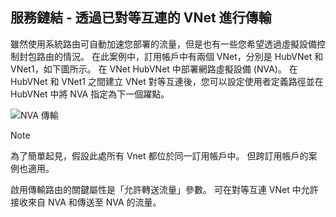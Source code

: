 ## <a name="service-chaining---transit-through-peered-vnet"></a>服務鏈結 - 透過已對等互連的 VNet 進行傳輸
雖然使用系統路由可自動加速您部署的流量，但是也有一些您希望透過虛擬設備控制封包路由的情況。
在此案例中，訂用帳戶中有兩個 VNet，分別是 HubVNet 和 VNet1，如下圖所示。 在 VNet HubVNet 中部署網路虛擬設備 (NVA)。 在 HubVNet 和 VNet1 之間建立 VNet 對等互連後，您可以設定使用者定義路徑並在 HubVNet 中將 NVA 指定為下一個躍點。

![NVA 傳輸](./media/virtual-networks-create-vnetpeering-scenario-transit-include/figure01.PNG)

> [!NOTE]
> 為了簡單起見，假設此處所有 Vnet 都位於同一訂用帳戶中。 但跨訂用帳戶的案例也適用。
> 
> 

啟用傳輸路由的關鍵屬性是「允許轉送流量」參數。 可在對等互連 VNet 中允許接收來自 NVA 和傳送至 NVA 的流量。  

